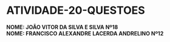 # ATIVIDADE-20-QUESTOES
<B> NOME: JOÃO VITOR DA SILVA E SILVA </B> <B> Nº18 </B>
<BR>
<B> NOME:<B> FRANCISCO ALEXANDRE LACERDA ANDRELINO <B> Nº12 </B>
